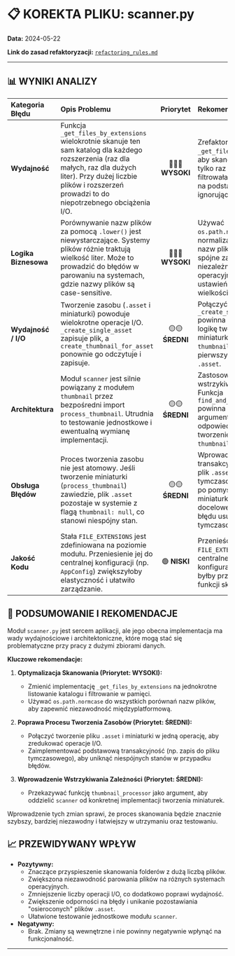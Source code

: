 # 📋 KOREKTA PLIKU: scanner.py

**Data:** 2024-05-22

**Link do zasad refaktoryzacji:** [`refactoring_rules.md`](../../doc/refactoring_rules.md)

---

## 📊 WYNIKI ANALIZY

| Kategoria Błędu      | Opis Problemu                                                                                                                                                                                                                 |     Priorytet     | Rekomendacja                                                                                                                                                                                       |
| :------------------- | :---------------------------------------------------------------------------------------------------------------------------------------------------------------------------------------------------------------------------- | :---------------: | :------------------------------------------------------------------------------------------------------------------------------------------------------------------------------------------------- |
| **Wydajność**        | Funkcja `_get_files_by_extensions` wielokrotnie skanuje ten sam katalog dla każdego rozszerzenia (raz dla małych, raz dla dużych liter). Przy dużej liczbie plików i rozszerzeń prowadzi to do niepotrzebnego obciążenia I/O. | 🔴🔴🔴 **WYSOKI** | Zrefaktoryzować `_get_files_by_extensions`, aby skanowała katalog tylko raz (`os.listdir`) i filtrowała pliki w pamięci na podstawie rozszerzeń, ignorując wielkość liter.                         |
| **Logika Biznesowa** | Porównywanie nazw plików za pomocą `.lower()` jest niewystarczające. Systemy plików różnie traktują wielkość liter. Może to prowadzić do błędów w parowaniu na systemach, gdzie nazwy plików są case-sensitive.               | 🔴🔴🔴 **WYSOKI** | Używać `os.path.normcase()` do normalizacji ścieżek i nazw plików. Zapewni to spójne zachowanie niezależnie od systemu operacyjnego i jego ustawień dotyczących wielkości liter.                   |
| **Wydajność / I/O**  | Tworzenie zasobu (`.asset` i miniaturki) powoduje wielokrotne operacje I/O. `_create_single_asset` zapisuje plik, a `create_thumbnail_for_asset` ponownie go odczytuje i zapisuje.                                            |  🟡🟡 **ŚREDNI**  | Połączyć logikę. `_create_single_asset` powinna wywoływać logikę tworzenia miniaturki i ustawiać flagę `thumbnail: true` przed pierwszym zapisem pliku `.asset`.                                   |
| **Architektura**     | Moduł `scanner` jest silnie powiązany z modułem `thumbnail` przez bezpośredni import `process_thumbnail`. Utrudnia to testowanie jednostkowe i ewentualną wymianę implementacji.                                              |  🟡🟡 **ŚREDNI**  | Zastosować wstrzykiwanie zależności. Funkcja `find_and_create_assets` powinna przyjmować jako argument funkcję odpowiedzialną za tworzenie miniaturek (np. `thumbnail_processor`).                 |
| **Obsługa Błędów**   | Proces tworzenia zasobu nie jest atomowy. Jeśli tworzenie miniaturki (`process_thumbnail`) zawiedzie, plik `.asset` pozostaje w systemie z flagą `thumbnail: null`, co stanowi niespójny stan.                                |  🟡🟡 **ŚREDNI**  | Wprowadzić mechanizm transakcyjny. Zapisywać plik `.asset` do tymczasowej lokalizacji, a po pomyślnym utworzeniu miniaturki przenieść go do docelowej nazwy. W razie błędu usuwać plik tymczasowy. |
| **Jakość Kodu**      | Stała `FILE_EXTENSIONS` jest zdefiniowana na poziomie modułu. Przeniesienie jej do centralnej konfiguracji (np. `AppConfig`) zwiększyłoby elastyczność i ułatwiło zarządzanie.                                                |   🟢 **NISKI**    | Przenieść definicję `FILE_EXTENSIONS` do centralnego obiektu konfiguracyjnego, który byłby przekazywany do funkcji skanujących.                                                                    |

## 🎯 PODSUMOWANIE I REKOMENDACJE

Moduł `scanner.py` jest sercem aplikacji, ale jego obecna implementacja ma wady wydajnościowe i architektoniczne, które mogą stać się problematyczne przy pracy z dużymi zbiorami danych.

**Kluczowe rekomendacje:**

1.  **Optymalizacja Skanowania (Priorytet: WYSOKI):**

    - Zmienić implementację `_get_files_by_extensions` na jednokrotne listowanie katalogu i filtrowanie w pamięci.
    - Używać `os.path.normcase` do wszystkich porównań nazw plików, aby zapewnić niezawodność międzyplatformową.

2.  **Poprawa Procesu Tworzenia Zasobów (Priorytet: ŚREDNI):**

    - Połączyć tworzenie pliku `.asset` i miniaturki w jedną operację, aby zredukować operacje I/O.
    - Zaimplementować podstawową transakcyjność (np. zapis do pliku tymczasowego), aby uniknąć niespójnych stanów w przypadku błędów.

3.  **Wprowadzenie Wstrzykiwania Zależności (Priorytet: ŚREDNI):**
    - Przekazywać funkcję `thumbnail_processor` jako argument, aby oddzielić `scanner` od konkretnej implementacji tworzenia miniaturek.

Wprowadzenie tych zmian sprawi, że proces skanowania będzie znacznie szybszy, bardziej niezawodny i łatwiejszy w utrzymaniu oraz testowaniu.

## 📈 PRZEWIDYWANY WPŁYW

- **Pozytywny:**
  - Znaczące przyspieszenie skanowania folderów z dużą liczbą plików.
  - Zwiększona niezawodność parowania plików na różnych systemach operacyjnych.
  - Zmniejszenie liczby operacji I/O, co dodatkowo poprawi wydajność.
  - Zwiększenie odporności na błędy i unikanie pozostawiania "osieroconych" plików `.asset`.
  - Ułatwione testowanie jednostkowe modułu `scanner`.
- **Negatywny:**
  - Brak. Zmiany są wewnętrzne i nie powinny negatywnie wpłynąć na funkcjonalność.

---
